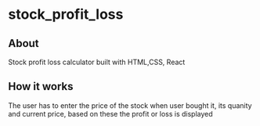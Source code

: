 # stock_profit_loss
## About
 Stock profit loss calculator built with HTML,CSS, React
## How it works
 The user has to enter the price of the stock when user bought it, its quanity and current price, based on these the profit or loss is displayed
